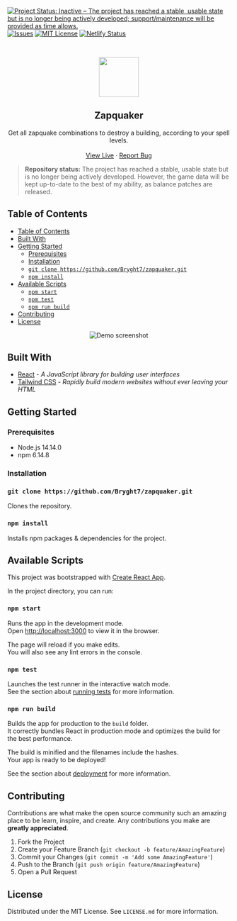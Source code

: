 <!-- PROJECT SHIELDS -->
<!--
See the bottom of this document for the declaration of the reference variables
-->

[![Project Status: Inactive – The project has reached a stable, usable state but is no longer being actively developed; support/maintenance will be provided as time allows.](https://www.repostatus.org/badges/latest/inactive.svg)](https://www.repostatus.org/#inactive)
[![Issues][issues-shield]][issues-url]
[![MIT License][license-shield]][license-url]
[![Netlify Status](https://api.netlify.com/api/v1/badges/a360c189-d8c1-43a9-ba61-f822f0bf2270/deploy-status)](https://app.netlify.com/sites/zapquaker/deploys)

<!-- PROJECT LOGO -->
<br />
<p align="center">
  <p align="center">
    <a href="https://zapquaker.netlify.app/">
        <img src="https://zapquaker.netlify.app/logo192.png" height="90px"/>
    </a>
  </p>
  <h2 align="center">Zapquaker</h2>
  <p align="center">
    Get all zapquake combinations to destroy a building, according to your spell levels.
    <br />
    <br />
    <a href="https://zapquaker.netlify.app/">View Live</a>
    ·
    <a href="https://github.com/Bryght7/zapquaker/issues/new">Report Bug</a>
  </p>
</p>

> **Repository status:** The project has reached a stable, usable state but is no longer being actively developed. However, the game data will be kept up-to-date to the best of my ability, as balance patches are released.

<!-- TABLE OF CONTENTS -->

## Table of Contents

- [Table of Contents](#table-of-contents)
- [Built With](#built-with)
- [Getting Started](#getting-started)
  - [Prerequisites](#prerequisites)
  - [Installation](#installation)
  - [`git clone https://github.com/Bryght7/zapquaker.git`](#git-clone-httpsgithubcombryght7zapquakergit)
  - [`npm install`](#npm-install)
- [Available Scripts](#available-scripts)
  - [`npm start`](#npm-start)
  - [`npm test`](#npm-test)
  - [`npm run build`](#npm-run-build)
- [Contributing](#contributing)
- [License](#license)

<p align="center">
    <img src="https://i.imgur.com/edHwqk2.gif" alt="Demo screenshot"/>
</p>

## Built With

- [React](https://reactjs.org) - _A JavaScript library for building user interfaces_
- [Tailwind CSS](https://tailwindcss.com/) - _Rapidly build modern websites without ever leaving your HTML_

<!-- GETTING STARTED -->

## Getting Started

### Prerequisites

- Node.js 14.14.0
- npm 6.14.8

### Installation

### `git clone https://github.com/Bryght7/zapquaker.git`

Clones the repository.

### `npm install`

Installs npm packages & dependencies for the project.

## Available Scripts

This project was bootstrapped with [Create React App](https://github.com/facebook/create-react-app).

In the project directory, you can run:

### `npm start`

Runs the app in the development mode.<br />
Open [http://localhost:3000](http://localhost:3000) to view it in the browser.

The page will reload if you make edits.<br />
You will also see any lint errors in the console.

### `npm test`

Launches the test runner in the interactive watch mode.<br />
See the section about [running tests](https://facebook.github.io/create-react-app/docs/running-tests) for more information.

### `npm run build`

Builds the app for production to the `build` folder.<br />
It correctly bundles React in production mode and optimizes the build for the best performance.

The build is minified and the filenames include the hashes.<br />
Your app is ready to be deployed!

See the section about [deployment](https://facebook.github.io/create-react-app/docs/deployment) for more information.

<!-- CONTRIBUTING -->

## Contributing

Contributions are what make the open source community such an amazing place to be learn, inspire, and create. Any contributions you make are **greatly appreciated**.

1. Fork the Project
2. Create your Feature Branch (`git checkout -b feature/AmazingFeature`)
3. Commit your Changes (`git commit -m 'Add some AmazingFeature'`)
4. Push to the Branch (`git push origin feature/AmazingFeature`)
5. Open a Pull Request

<!-- LICENSE -->

## License

Distributed under the MIT License. See `LICENSE.md` for more information.

<!-- MARKDOWN LINKS & IMAGES -->

[issues-shield]: https://img.shields.io/github/issues/Bryght7/zapquaker
[issues-url]: https://github.com/Bryght7/zapquaker/issues
[license-shield]: https://img.shields.io/github/license/bryght7/zapquaker
[license-url]: https://github.com/Bryght7/zapquaker/blob/master/LICENSE.md
